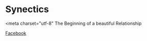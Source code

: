 Synectics
=========
<meta charset="utf-8"
The Beginning of a beautiful Relationship

<a href="http://facebook.com/">Facebook</a>
